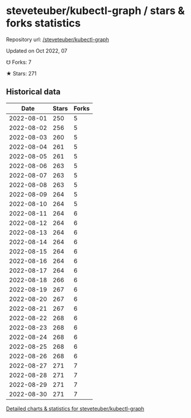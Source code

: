 # steveteuber/kubectl-graph / stars & forks statistics

Repository url: [/steveteuber/kubectl-graph](https://github.com/steveteuber/kubectl-graph)

Updated on Oct 2022, 07

☋ Forks: 7

★ Stars: 271

## Historical data
| Date | Stars | Forks |
|------|-------|-------|
| 2022-08-01 | 250 | 5 | 
| 2022-08-02 | 256 | 5 | 
| 2022-08-03 | 260 | 5 | 
| 2022-08-04 | 261 | 5 | 
| 2022-08-05 | 261 | 5 | 
| 2022-08-06 | 263 | 5 | 
| 2022-08-07 | 263 | 5 | 
| 2022-08-08 | 263 | 5 | 
| 2022-08-09 | 264 | 5 | 
| 2022-08-10 | 264 | 5 | 
| 2022-08-11 | 264 | 6 | 
| 2022-08-12 | 264 | 6 | 
| 2022-08-13 | 264 | 6 | 
| 2022-08-14 | 264 | 6 | 
| 2022-08-15 | 264 | 6 | 
| 2022-08-16 | 264 | 6 | 
| 2022-08-17 | 264 | 6 | 
| 2022-08-18 | 266 | 6 | 
| 2022-08-19 | 267 | 6 | 
| 2022-08-20 | 267 | 6 | 
| 2022-08-21 | 267 | 6 | 
| 2022-08-22 | 268 | 6 | 
| 2022-08-23 | 268 | 6 | 
| 2022-08-24 | 268 | 6 | 
| 2022-08-25 | 268 | 6 | 
| 2022-08-26 | 268 | 6 | 
| 2022-08-27 | 271 | 7 | 
| 2022-08-28 | 271 | 7 | 
| 2022-08-29 | 271 | 7 | 
| 2022-08-30 | 271 | 7 | 


[Detailed charts & statistics for steveteuber/kubectl-graph](https://reviewgithub.com/rep/steveteuber/kubectl-graph)
